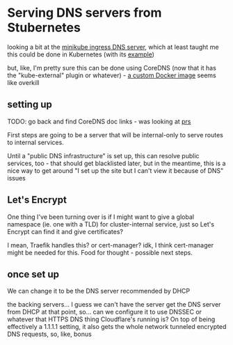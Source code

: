 # Serving DNS servers from Stubernetes

looking a bit at the [minikube ingress DNS server](https://github.com/kubernetes/minikube/tree/master/deploy/addons/ingress-dns), which at least taught me this could be done in Kubernetes (with its [example](https://raw.githubusercontent.com/kubernetes/minikube/master/deploy/addons/ingress-dns/example/example.yaml))

but, like, I'm pretty sure this can be done using CoreDNS (now that it has the "kube-external" plugin or whatever) - [a custom Docker image](https://gitlab.com/cryptexlabs/public/development/minikube-ingress-dns) seems like overkill

## setting up

TODO: go back and find CoreDNS doc links - was looking at [prs](https://github.com/coredns/coredns/pull/2379)

First steps are going to be a server that will be internal-only to serve routes to internal services.

Until a "public DNS infrastructure" is set up, this can resolve public services, too - that should get blacklisted later, but in the meantime, this is a nice way to get around "I set up the site but I can't view it because of DNS" issues

## Let's Encrypt

One thing I've been turning over is if I might want to give a global namespace (ie. one with a TLD) for cluster-internal service, just so Let's Encrypt can find it and give certificates?

I mean, Traefik handles this? or cert-manager? idk, I think cert-manager might be needed for this. Food for thought - possible next steps.

## once set up

We can change it to be the DNS server recommended by DHCP

the backing servers... I guess we can't have the server get the DNS server from DHCP at that point, so... can we configure it to use DNSSEC or whatever that HTTPS DNS thing Cloudflare's running is? On top of being effectively a 1.1.1.1 setting, it also gets the whole network tunneled encrypted DNS requests, so, like, bonus

